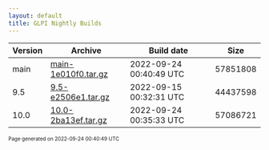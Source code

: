```yaml
---
layout: default
title: GLPI Nightly Builds
---
```


Version|Archive|Build date|Size
---|---|---|---
main|[main-1e010f0.tar.gz](main-1e010f0.tar.gz)|2022-09-24 00:40:49 UTC|57851808
9.5|[9.5-e2506e1.tar.gz](9.5-e2506e1.tar.gz)|2022-09-15 00:32:31 UTC|44437598
10.0|[10.0-2ba13ef.tar.gz](10.0-2ba13ef.tar.gz)|2022-09-24 00:35:33 UTC|57086721

<font size="1">Page generated on 2022-09-24 00:40:49 UTC</font>
